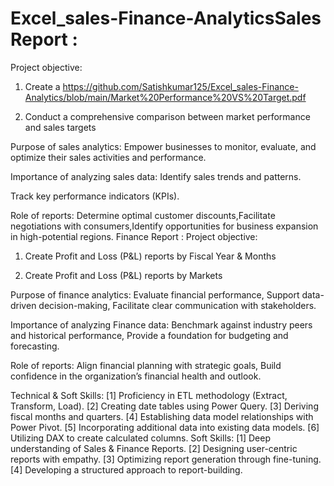 # Excel_sales-Finance-AnalyticsSales Report :
Project objective:

1. Create a https://github.com/Satishkumar125/Excel_sales-Finance-Analytics/blob/main/Market%20Performance%20VS%20Target.pdf

2. Conduct a comprehensive comparison between market performance and sales targets

Purpose of sales analytics: Empower businesses to monitor, evaluate, and optimize their sales activities and performance.

Importance of analyzing sales data: Identify sales trends and patterns.

Track key performance indicators (KPIs).

Role of reports: Determine optimal customer discounts,Facilitate negotiations with consumers,Identify opportunities for business expansion in high-potential regions.
Finance Report :
Project objective:

1. Create Profit and Loss (P&L) reports by Fiscal Year & Months

2. Create Profit and Loss (P&L) reports by Markets

Purpose of finance analytics: Evaluate financial performance, Support data-driven decision-making, Facilitate clear communication with stakeholders.

Importance of analyzing Finance data: Benchmark against industry peers and historical performance, Provide a foundation for budgeting and forecasting.

Role of reports: Align financial planning with strategic goals, Build confidence in the organization’s financial health and outlook.

Technical & Soft Skills:
[1] Proficiency in ETL methodology (Extract, Transform, Load).
[2] Creating date tables using Power Query.
[3] Deriving fiscal months and quarters.
[4] Establishing data model relationships with Power Pivot.
[5] Incorporating additional data into existing data models.
[6] Utilizing DAX to create calculated columns.
Soft Skills:
[1] Deep understanding of Sales & Finance Reports.
[2] Designing user-centric reports with empathy.
[3] Optimizing report generation through fine-tuning.
[4] Developing a structured approach to report-building.
